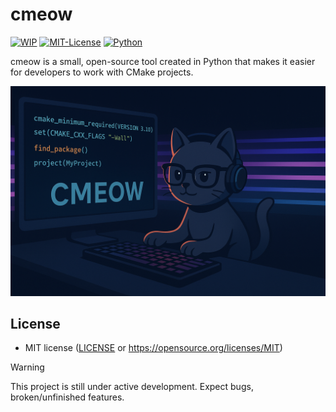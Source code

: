 # cmeow

[![WIP](https://img.shields.io/badge/status-WIP-orange?labelColor=%23f5f5f5)](https://github.com/darragh0/cmeow)
[![MIT-License](https://img.shields.io/badge/license-MIT-gray?labelColor=%23f5f5f5)](https://opensource.org/license/MIT)
[![Python](https://img.shields.io/badge/Python-3.12%2B-blue?logo=python&labelColor=%23f5f5f5)](https://www.python.org)

cmeow is a small, open-source tool created in Python that makes it easier for developers to work with CMake projects.

<p align="center">
    <img src="./images/logo.png" width="600" alt="logo"/>
</p>

## License
- MIT license ([LICENSE](./LICENSE) or <https://opensource.org/licenses/MIT>)

> [!WARNING]
> This project is still under active development. Expect bugs, broken/unfinished features.
